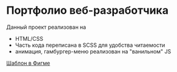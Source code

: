 # Портфолио веб-разработчика

Данный проект реализован на
- HTML/CSS
- Часть кода переписана в SCSS для удобства читаемости
- анимация, гамбургер-меню реализован на "ванильном" JS

[Шаблон в Фигме](https://www.figma.com/design/VxnmdjmKZaGJnulFMD7FxI/%D0%BF%D0%BE%D1%80%D1%82%D1%84%D0%BE%D0%BB%D0%B8%D0%BE-%D1%80%D0%B0%D0%B7%D1%80%D0%B0%D0%B1%D0%BE%D1%82%D1%87%D0%B8%D0%BA%D0%B0?node-id=0-1&t=iJPJT2zYjgoKs83n-1)

